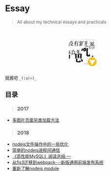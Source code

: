 # Essay
> All about my technical essays and practicals
<h1 align="center">
<img src="https://github.com/wanghsinche/essay/raw/master/webwxgeticon.jpg" width=100>
</h1>

就酱吧 `_(:з)∠)_ `

## **目录**
> ### 2017
- [多图片页面另类加载方法](https://github.com/wanghsinche/essay/blob/master/2017/%E5%A4%9A%E5%9B%BE%E7%89%87%E9%A1%B5%E9%9D%A2%E5%8F%A6%E7%B1%BB%E5%8A%A0%E8%BD%BD%E6%96%B9%E6%B3%95.md)

> ### 2018
- [nodejs文件操作中的一些优化](https://github.com/wanghsinche/essay/blob/master/2018/nodejs%E6%96%87%E4%BB%B6%E6%93%8D%E4%BD%9C%E4%B8%AD%E7%9A%84%E4%B8%80%E4%BA%9B%E4%BC%98%E5%8C%96.md)
- [简单的nodejs进程间通信](https://github.com/wanghsinche/essay/blob/master/2018/%E7%AE%80%E5%8D%95%E7%9A%84nodejs%E8%BF%9B%E7%A8%8B%E9%97%B4%E9%80%9A%E4%BF%A1.md)
- [《高性能MySQL》阅读总结·一](https://github.com/wanghsinche/essay/blob/master/2018/%E3%80%8A%E9%AB%98%E6%80%A7%E8%83%BDMySQL%E3%80%8B%E9%98%85%E8%AF%BB%E6%80%BB%E7%BB%93%C2%B7%E4%B8%80.md)
- [从fis3迁移到webpack---新版通用前端发布系统](https://github.com/wanghsinche/essay/blob/master/2018/%E4%BB%8Efis3%E8%BF%81%E7%A7%BB%E5%88%B0webpack---%E6%96%B0%E7%89%88%E9%80%9A%E7%94%A8%E5%89%8D%E7%AB%AF%E5%8F%91%E5%B8%83%E7%B3%BB%E7%BB%9F.md)
- [重新了解nodejs module](https://github.com/wanghsinche/essay/blob/master/2018/%E9%87%8D%E6%96%B0%E4%BA%86%E8%A7%A3nodejs%20module.md)
